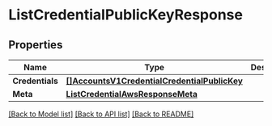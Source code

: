 # ListCredentialPublicKeyResponse

## Properties

Name | Type | Description | Notes
------------ | ------------- | ------------- | -------------
**Credentials** | [**[]AccountsV1CredentialCredentialPublicKey**](accounts.v1.credential.credential_public_key.md) |  | [optional] 
**Meta** | [**ListCredentialAwsResponseMeta**](ListCredentialAwsResponse_meta.md) |  | [optional] 

[[Back to Model list]](../README.md#documentation-for-models) [[Back to API list]](../README.md#documentation-for-api-endpoints) [[Back to README]](../README.md)



